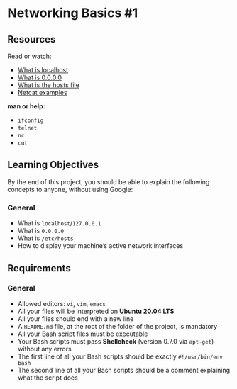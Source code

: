 # Networking Basics #1

## Resources
Read or watch:
- [What is localhost](https://en.wikipedia.org/wiki/Localhost)
- [What is 0.0.0.0](https://en.wikipedia.org/wiki/0.0.0.0)
- [What is the hosts file](https://en.wikipedia.org/wiki/Hosts_(file))
- [Netcat examples](https://www.thegeekstuff.com/2012/04/nc-command-examples/)

**man or help:**
- `ifconfig`
- `telnet`
- `nc`
- `cut`

## Learning Objectives
By the end of this project, you should be able to explain the following concepts to anyone, without using Google:

### General
- What is `localhost`/`127.0.0.1`
- What is `0.0.0.0`
- What is `/etc/hosts`
- How to display your machine’s active network interfaces

## Requirements

### General
- Allowed editors: `vi`, `vim`, `emacs`
- All your files will be interpreted on **Ubuntu 20.04 LTS**
- All your files should end with a new line
- A `README.md` file, at the root of the folder of the project, is mandatory
- All your Bash script files must be executable
- Your Bash scripts must pass **Shellcheck** (version 0.7.0 via `apt-get`) without any errors
- The first line of all your Bash scripts should be exactly `#!/usr/bin/env bash`
- The second line of all your Bash scripts should be a comment explaining what the script does